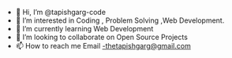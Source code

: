 - 👋 Hi, I’m @tapishgarg-code
- 👀 I’m interested in Coding , Problem Solving ,Web Development.
- 🌱 I’m currently learning Web Development
- 💞️ I’m looking to collaborate on Open Source Projects
- 📫 How to reach me Email -thetapishgarg@gmail.com

<!---
tapishgarg-code/tapishgarg-code is a ✨ special ✨ repository because its `README.md` (this file) appears on your GitHub profile.
You can click the Preview link to take a look at your changes.
--->
